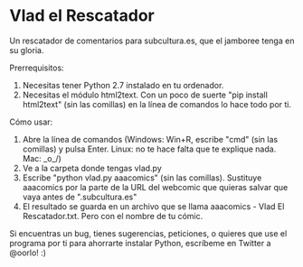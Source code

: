 # Vlad el Rescatador
Un rescatador de comentarios para subcultura.es, que el jamboree tenga en su gloria.

Prerrequisitos:
1) Necesitas tener Python 2.7 instalado en tu ordenador.
2) Necesitas el módulo html2text. Con un poco de suerte "pip install html2text" (sin las comillas) en la línea de comandos lo hace todo por ti.

Cómo usar:
1) Abre la línea de comandos (Windows: Win+R, escribe "cmd" (sin las comillas) y pulsa Enter. Linux: no te hace falta que te explique nada. Mac: \_o_/)
2) Ve a la carpeta donde tengas vlad.py
3) Escribe "python vlad.py aaacomics" (sin las comillas). Sustituye aaacomics por la parte de la URL del webcomic que quieras salvar que vaya antes de ".subcultura.es"
4) El resultado se guarda en un archivo que se llama aaacomics - Vlad El Rescatador.txt. Pero con el nombre de tu cómic.

Si encuentras un bug, tienes sugerencias, peticiones, o quieres que use el programa por ti para ahorrarte instalar Python, escríbeme en Twitter a @oorlo! :)
